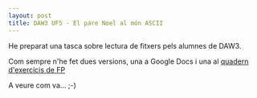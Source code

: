 ```yaml
---
layout: post
title: DAW3 UF5 - El pare Noel al món ASCII
---
```


He preparat una tasca sobre lectura de fitxers pels alumnes de DAW3.

Com sempre n'he fet dues versions, una a Google Docs i una al [quadern d'exercicis de FP](https://uf.ctrl-alt-d.net/material/mostra/209/el-pare-noel-al-mon-ascii)

A veure com va... ;-)
